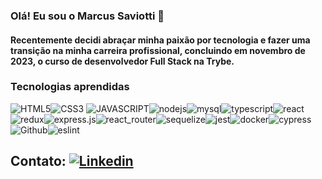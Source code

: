 ### Olá! Eu sou o Marcus Saviotti 👋

#### Recentemente decidi abraçar minha paixão por tecnologia e fazer uma transição na minha carreira profissional, concluindo em novembro de 2023, o curso de desenvolvedor Full Stack na Trybe.


### Tecnologias aprendidas
![HTML5](https://img.shields.io/badge/HTML5-E34F26?style=for-the-badge&logo=html5&logoColor=white)![CSS3](https://img.shields.io/badge/CSS3-1572B6?style=for-the-badge&logo=css3&logoColor=white)
![JAVASCRIPT](https://img.shields.io/badge/JavaScript-323330?style=for-the-badge&logo=javascript&logoColor=F7DF1E)![nodejs](https://img.shields.io/badge/Node.js-43853D?style=for-the-badge&logo=node.js&logoColor=white)![mysql](https://img.shields.io/badge/MySQL-00000F?style=for-the-badge&logo=mysql&logoColor=white)![typescript](https://img.shields.io/badge/TypeScript-007ACC?style=for-the-badge&logo=typescript&logoColor=white)![react](https://img.shields.io/badge/React-20232A?style=for-the-badge&logo=react&logoColor=61DAFB)![redux](https://img.shields.io/badge/Redux-593D88?style=for-the-badge&logo=redux&logoColor=white)![express.js](https://img.shields.io/badge/Express.js-404D59?style=for-the-badge
)![react_router](https://img.shields.io/badge/React_Router-CA4245?style=for-the-badge&logo=react-router&logoColor=white)![sequelize](https://img.shields.io/badge/sequelize-323330?style=for-the-badge&logo=sequelize&logoColor=blue)![jest](https://img.shields.io/badge/Jest-323330?style=for-the-badge&logo=Jest&logoColor=white)![docker](https://camo.githubusercontent.com/63350538fde994bc287ccd4908809301e157980e6564bf78d2c5cec22c0a5914/68747470733a2f2f696d672e736869656c64732e696f2f62616467652f446f636b65722d3243413545303f7374796c653d666f722d7468652d6261646765266c6f676f3d646f636b6572266c6f676f436f6c6f723d7768697465)![cypress](https://camo.githubusercontent.com/89c8d004671c2e98b238442d0a79401aeb7a612c69f3a337baa0a3435a65b676/68747470733a2f2f696d672e736869656c64732e696f2f62616467652f437970726573732d3137323032433f7374796c653d666f722d7468652d6261646765266c6f676f3d63797072657373266c6f676f436f6c6f723d7768697465)![Github](https://img.shields.io/badge/GitHub-100000?style=for-the-badge&logo=github&logoColor=white)![eslint](https://img.shields.io/badge/eslint-3A33D1?style=for-the-badge&logo=eslint&logoColor=white)

## Contato: [![Linkedin](https://img.shields.io/badge/LinkedIn-0077B5?style=for-the-badge&logo=linkedin&logoColor=white)](https://www.linkedin.com/in/marcus-saviotti-51918966/)





